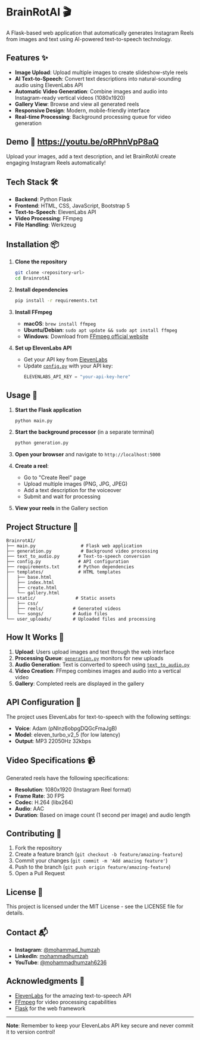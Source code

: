 # BrainRotAI 🎬

A Flask-based web application that automatically generates Instagram Reels from images and text using AI-powered text-to-speech technology.

## Features ✨

- **Image Upload**: Upload multiple images to create slideshow-style reels
- **AI Text-to-Speech**: Convert text descriptions into natural-sounding audio using ElevenLabs API
- **Automatic Video Generation**: Combine images and audio into Instagram-ready vertical videos (1080x1920)
- **Gallery View**: Browse and view all generated reels
- **Responsive Design**: Modern, mobile-friendly interface
- **Real-time Processing**: Background processing queue for video generation

## Demo 🎥 https://youtu.be/oRPhnVpP8aQ

Upload your images, add a text description, and let BrainRotAI create engaging Instagram Reels automatically!

## Tech Stack 🛠️

- **Backend**: Python Flask
- **Frontend**: HTML, CSS, JavaScript, Bootstrap 5
- **Text-to-Speech**: ElevenLabs API
- **Video Processing**: FFmpeg
- **File Handling**: Werkzeug

## Installation 📦

1. **Clone the repository**
   ```bash
   git clone <repository-url>
   cd BrainrotAI
   ```

2. **Install dependencies**
   ```bash
   pip install -r requirements.txt
   ```

3. **Install FFmpeg**
   - **macOS**: `brew install ffmpeg`
   - **Ubuntu/Debian**: `sudo apt update && sudo apt install ffmpeg`
   - **Windows**: Download from [FFmpeg official website](https://ffmpeg.org/download.html)

4. **Set up ElevenLabs API**
   - Get your API key from [ElevenLabs](https://elevenlabs.io/)
   - Update [`config.py`](config.py) with your API key:
     ```python
     ELEVENLABS_API_KEY = "your-api-key-here"
     ```

## Usage 🚀

1. **Start the Flask application**
   ```bash
   python main.py
   ```

2. **Start the background processor** (in a separate terminal)
   ```bash
   python generation.py
   ```

3. **Open your browser** and navigate to `http://localhost:5000`

4. **Create a reel**:
   - Go to "Create Reel" page
   - Upload multiple images (PNG, JPG, JPEG)
   - Add a text description for the voiceover
   - Submit and wait for processing

5. **View your reels** in the Gallery section

## Project Structure 📁

```
BrainrotAI/
├── main.py                 # Flask web application
├── generation.py           # Background video processing
├── text_to_audio.py       # Text-to-speech conversion
├── config.py              # API configuration
├── requirements.txt       # Python dependencies
├── templates/             # HTML templates
│   ├── base.html
│   ├── index.html
│   ├── create.html
│   └── gallery.html
├── static/               # Static assets
│   ├── css/
│   ├── reels/           # Generated videos
│   └── songs/           # Audio files
└── user_uploads/        # Uploaded files and processing
```

## How It Works 🔄

1. **Upload**: Users upload images and text through the web interface
2. **Processing Queue**: [`generation.py`](generation.py) monitors for new uploads
3. **Audio Generation**: Text is converted to speech using [`text_to_audio.py`](text_to_audio.py)
4. **Video Creation**: FFmpeg combines images and audio into a vertical video
5. **Gallery**: Completed reels are displayed in the gallery

## API Configuration 🔧

The project uses ElevenLabs for text-to-speech with the following settings:
- **Voice**: Adam (pNInz6obpgDQGcFmaJgB)
- **Model**: eleven_turbo_v2_5 (for low latency)
- **Output**: MP3 22050Hz 32kbps

## Video Specifications 📹

Generated reels have the following specifications:
- **Resolution**: 1080x1920 (Instagram Reel format)
- **Frame Rate**: 30 FPS
- **Codec**: H.264 (libx264)
- **Audio**: AAC
- **Duration**: Based on image count (1 second per image) and audio length

## Contributing 🤝

1. Fork the repository
2. Create a feature branch (`git checkout -b feature/amazing-feature`)
3. Commit your changes (`git commit -m 'Add amazing feature'`)
4. Push to the branch (`git push origin feature/amazing-feature`)
5. Open a Pull Request

## License 📄

This project is licensed under the MIT License - see the LICENSE file for details.

## Contact 📬

- **Instagram**: [@mohammad_humzah](https://instagram.com/mohammad_humzah)
- **LinkedIn**: [mohammadhumzah](https://www.linkedin.com/in/mohammadhumzah)
- **YouTube**: [@mohammadhumzah6236](https://www.youtube.com/@mohammadhumzah6236)

## Acknowledgments 🙏

- [ElevenLabs](https://elevenlabs.io/) for the amazing text-to-speech API
- [FFmpeg](https://ffmpeg.org/) for video processing capabilities
- [Flask](https://flask.palletsprojects.com/) for the web framework

---

**Note**: Remember to keep your ElevenLabs API key secure and never commit it to version control!